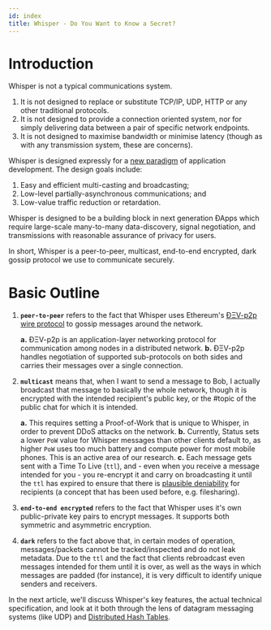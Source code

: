 ```yaml
---
id: index
title: Whisper - Do You Want to Know a Secret?
---
```


# Introduction

Whisper is not a typical communications system. 

1. It is not designed to replace or substitute TCP/IP, UDP, HTTP or any other traditional protocols. 
2. It is not designed to provide a connection oriented system, nor for simply delivering data between a pair of specific network endpoints. 
3. It is not designed to maximise bandwidth or minimise latency (though as with any transmission system, these are concerns).

Whisper is designed expressly for a [new paradigm](https://our.status.im/do-you-want-to-know-a-secret/) of application development. The design goals include: 
1. Easy and efficient multi-casting and broadcasting; 
2. Low-level partially-asynchronous communications; and 
3. Low-value traffic reduction or retardation. 

Whisper is designed to be a building block in next generation ÐApps which require large-scale many-to-many data-discovery, signal negotiation, and transmissions with reasonable assurance of privacy for users.

In short, Whisper is a peer-to-peer, multicast, end-to-end encrypted, dark gossip protocol we use to communicate securely.

# Basic Outline

1. **`peer-to-peer`** refers to the fact that Whisper uses Ethereum's [ÐΞV-p2p wire protocol](https://github.com/ethereum/devp2p/blob/master/devp2p.md) to gossip messages around the network.
    
    **a.** ÐΞV-p2p is an application-layer networking protocol for communication among nodes in a distributed network.
    **b.** ÐΞV-p2p handles negotiation of supported sub-protocols on both sides and carries their messages over a single connection.

2. **`multicast`** means that, when I want to send a message to Bob, I actually broadcast that message to basically the whole network, though it is encrypted with the intended recipient's public key, or the #topic of the public chat for which it is intended.

    **a.** This requires setting a Proof-of-Work that is unique to Whisper, in order to prevent DDoS attacks on the network. 
    **b.** Currently, Status sets a lower `PoW` value for Whisper messages than other clients default to, as higher `PoW` uses too much battery and compute power for most mobile phones. This is an active area of our research.
    **c.** Each message gets sent with a Time To Live (`ttl`), and - even when you receive a message intended for you - you re-encrypt it and carry on broadcasting it until the `ttl` has expired to ensure that there is [plausible deniability](https://en.wikipedia.org/wiki/Plausible_deniability#Freenet_file_sharing) for recipients (a concept that has been used before, e.g. filesharing). 

3. **`end-to-end encrypted`** refers to the fact that Whisper uses it's own public-private key pairs to encrypt messages. It supports both symmetric and asymmetric encryption.

4. **`dark`** refers to the fact above that, in certain modes of operation, messages/packets cannot be tracked/inspected and do not leak metadata. Due to the `ttl` and the fact that clients rebroadcast even messages intended for them until it is over, as well as the ways in which messages are padded (for instance), it is very difficult to identify unique senders and receivers.

In the next article, we'll discuss Whisper's key features, the actual technical specification, and look at it both through the lens of datagram messaging systems (like UDP) and [Distributed Hash Tables](https://en.wikipedia.org/wiki/Distributed_hash_table).